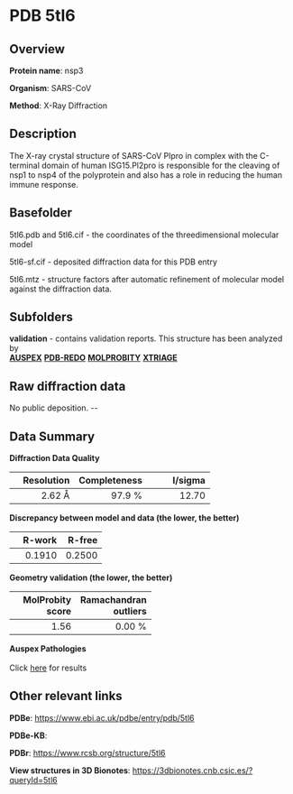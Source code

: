 # PDB 5tl6

## Overview

**Protein name**: nsp3

**Organism**: SARS-CoV

**Method**: X-Ray Diffraction

## Description

The X-ray crystal structure of SARS-CoV Plpro in complex with the C-terminal domain of human ISG15.Pl2pro is responsible for the cleaving of nsp1 to nsp4 of the polyprotein and also has a role in reducing the human immune response.

## Basefolder

5tl6.pdb and 5tl6.cif - the coordinates of the threedimensional molecular model

5tl6-sf.cif - deposited diffraction data for this PDB entry

5tl6.mtz - structure factors after automatic refinement of molecular model against the diffraction data.

## Subfolders





**validation** - contains validation reports. This structure has been analyzed by <br>[**AUSPEX**](https://github.com/thorn-lab/coronavirus_structural_task_force/tree/master/pdb/nsp3/SARS-CoV/5tl6/validation/auspex) [**PDB-REDO**](https://github.com/thorn-lab/coronavirus_structural_task_force/tree/master/pdb/nsp3/SARS-CoV/5tl6/validation/pdb-redo) [**MOLPROBITY**](https://github.com/thorn-lab/coronavirus_structural_task_force/tree/master/pdb/nsp3/SARS-CoV/5tl6/validation/molprobity) [**XTRIAGE**](https://github.com/thorn-lab/coronavirus_structural_task_force/blob/master/pdb/nsp3/SARS-CoV/5tl6/validation/Xtriage_output.log)  



## Raw diffraction data

No public deposition. --<br> 

## Data Summary
**Diffraction Data Quality**

|   | Resolution | Completeness| I/sigma |
|---|-------------:|----------------:|--------------:|
|   |2.62 Å|97.9  %|<img width=50/>12.70|

**Discrepancy between model and data (the lower, the better)**

|   | **R-work**| **R-free**   
|---|-------------:|----------------:|           
||  0.1910|  0.2500|

**Geometry validation (the lower, the better)**

|   |**MolProbity<br>score**| **Ramachandran<br>outliers** 
|---|-------------:|----------------:|
||  1.56|  0.00 %|

**Auspex Pathologies**<br> <br>Click [here](https://github.com/thorn-lab/coronavirus_structural_task_force/blob/master/pdb/nsp3/SARS-CoV/5tl6/validation/auspex/5tl6_auspex_comments.txt)  for results

 



## Other relevant links 
**PDBe**:  https://www.ebi.ac.uk/pdbe/entry/pdb/5tl6

**PDBe-KB**:  
 
**PDBr**: https://www.rcsb.org/structure/5tl6 

**View structures in 3D Bionotes**: https://3dbionotes.cnb.csic.es/?queryId=5tl6

